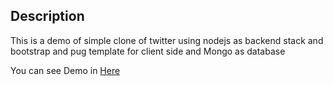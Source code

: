 ## Description

This is a demo of simple clone of twitter using nodejs as backend stack and bootstrap and pug template for client side and Mongo as database

You can see Demo in <a href="https://raw.githubusercontent.com/soheilghs/twitter-clone-demo/refs/heads/main/demo.mp4">Here</a>
